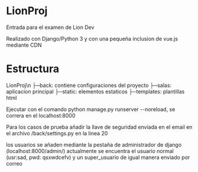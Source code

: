 # LionProj
Entrada para el examen de Lion Dev

Realizado con Django/Python 3 y con una pequeña inclusion de vue.js mediante CDN

# Estructura
LionProj\n
├─back: contiene configuraciones del proyecto
├─salas: aplicacion principal
  ├─static: elementos estaticos
  ├─templates: plantillas html

Ejecutar con el comando python manage.py runserver --noreload, se correra en el localhost:8000

Para los casos de prueba añadir la llave de seguridad enviada en el email en el archivo /back/settings.py en la linea 20

los usuarios se añaden mediante la pestaña de administrador de django (localhost:8000/admin/)
actualmente se encuentra el usuario normal (usr:sad, pwd: qsxwdcefv) y un super_usuario de igual manera enviado por correo
